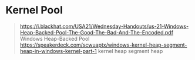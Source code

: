 # Kernel Pool
> https://i.blackhat.com/USA21/Wednesday-Handouts/us-21-Windows-Heap-Backed-Pool-The-Good-The-Bad-And-The-Encoded.pdf    Windows Heap-Backed Pool
> https://speakerdeck.com/scwuaptx/windows-kernel-heap-segment-heap-in-windows-kernel-part-1       kernel  heap  segment heap    
